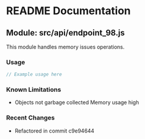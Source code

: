 # README Documentation

## Module: src/api/endpoint_98.js

This module handles memory issues operations.

### Usage

```javascript
// Example usage here
```

### Known Limitations

- Objects not garbage collected Memory usage high

### Recent Changes

- Refactored in commit c9e94644
